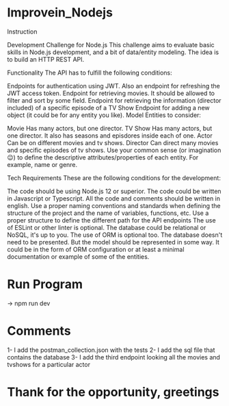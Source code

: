 # Improvein_Nodejs

Instruction

Development Challenge for Node.js
This challenge aims to evaluate basic skills in Node.js development, and a bit of data/entity modeling. The idea is to build an HTTP REST API.

Functionality
The API has to fulfill the following conditions:

Endpoints for authentication using JWT. Also an endpoint for refreshing the JWT access token.
Endpoint for retrieving movies. It should be allowed to filter and sort by some field.
Endpoint for retrieving the information (director included) of a specific episode of a TV Show
Endpoint for adding a new object (it could be for any entity you like).
Model
Entities to consider:

Movie
Has many actors, but one director.
TV Show
Has many actors, but one director. It also has seasons and episdores inside each of one.
Actor
Can be on different movies and tv shows.
Director
Can direct many movies and specific episodes of tv shows.
Use your common sense (or imagination 😉) to define the descriptive attributes/properties of each entity. For example, name or genre.

Tech Requirements
These are the following conditions for the development:

The code should be using Node.js 12 or superior.
The code could be written in Javascript or Typescript.
All the code and comments should be written in english.
Use a proper naming conventions and standards when defining the structure of the project and the name of variables, functions, etc.
Use a proper structure to define the different path for the API endpoints
The use of ESLint or other linter is optional.
The database could be relational or NoSQL, it's up to you. The use of ORM is optional too.
The database doesn't need to be presented. But the model should be represented in some way. It could be in the form of ORM configuration or at least a minimal documentation or example of some of the entities.

# Run Program
-> npm run dev

# Comments
1- I add the postman_collection.json with the tests
2- I add the sql file that contains the database
3- I add the third endpoint looking all the movies and tvshows for a particular actor

# Thank for the opportunity, greetings